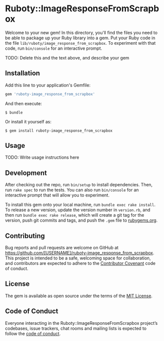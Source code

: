 # Ruboty::ImageResponseFromScrapbox

Welcome to your new gem! In this directory, you'll find the files you need to be able to package up your Ruby library into a gem. Put your Ruby code in the file `lib/ruboty/image_response_from_scrapbox`. To experiment with that code, run `bin/console` for an interactive prompt.

TODO: Delete this and the text above, and describe your gem

## Installation

Add this line to your application's Gemfile:

```ruby
gem 'ruboty-image_response_from_scrapbox'
```

And then execute:

    $ bundle

Or install it yourself as:

    $ gem install ruboty-image_response_from_scrapbox

## Usage

TODO: Write usage instructions here

## Development

After checking out the repo, run `bin/setup` to install dependencies. Then, run `rake spec` to run the tests. You can also run `bin/console` for an interactive prompt that will allow you to experiment.

To install this gem onto your local machine, run `bundle exec rake install`. To release a new version, update the version number in `version.rb`, and then run `bundle exec rake release`, which will create a git tag for the version, push git commits and tags, and push the `.gem` file to [rubygems.org](https://rubygems.org).

## Contributing

Bug reports and pull requests are welcome on GitHub at https://github.com/[USERNAME]/ruboty-image_response_from_scrapbox. This project is intended to be a safe, welcoming space for collaboration, and contributors are expected to adhere to the [Contributor Covenant](http://contributor-covenant.org) code of conduct.

## License

The gem is available as open source under the terms of the [MIT License](https://opensource.org/licenses/MIT).

## Code of Conduct

Everyone interacting in the Ruboty::ImageResponseFromScrapbox project’s codebases, issue trackers, chat rooms and mailing lists is expected to follow the [code of conduct](https://github.com/[USERNAME]/ruboty-image_response_from_scrapbox/blob/master/CODE_OF_CONDUCT.md).
